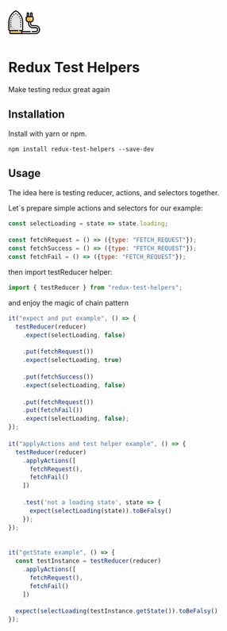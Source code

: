 ![Preview](https://github.com/omelniz/redux-test-helpers/blob/master/redux-test-helpers.png)

# Redux Test Helpers

Make testing redux great again

## Installation
Install with yarn or npm.

```
npm install redux-test-helpers --save-dev
```

## Usage

The idea here is testing reducer, actions, and selectors together. 

Let`s prepare simple actions and selectors for our example:
```js
const selectLoading = state => state.loading;

const fetchRequest = () => ({type: "FETCH_REQUEST"});
const fetchSuccess = () => ({type: "FETCH_REQUEST"});
const fetchFail = () => ({type: "FETCH_REQUEST"});
```

then import testReducer helper:
```js
import { testReducer } from "redux-test-helpers";
```

and enjoy the magic of chain pattern
```js
it("expect and put example", () => {
  testReducer(reducer)
    .expect(selectLoading, false)

    .put(fetchRequest())
    .expect(selectLoading, true)

    .put(fetchSuccess())
    .expect(selectLoading, false)

    .put(fetchRequest())
    .put(fetchFail())
    .expect(selectLoading, false);
});

it("applyActions and test helper example", () => {
  testReducer(reducer)
    .applyActions([
      fetchRequest(),
      fetchFail()
    ])
    
    .test('not a loading state', state => {
      expect(selectLoading(state)).toBeFalsy()
    });
});


it("getState example", () => {
  const testInstance = testReducer(reducer)
    .applyActions([
      fetchRequest(),
      fetchFail()
    ])

  expect(selectLoading(testInstance.getState()).toBeFalsy()
});
```
